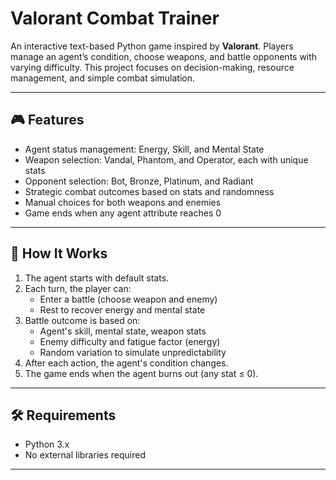 # Valorant Combat Trainer

An interactive text-based Python game inspired by **Valorant**. Players manage an agent’s condition, choose weapons, and battle opponents with varying difficulty. This project focuses on decision-making, resource management, and simple combat simulation.

---

## 🎮 Features

- Agent status management: Energy, Skill, and Mental State
- Weapon selection: Vandal, Phantom, and Operator, each with unique stats
- Opponent selection: Bot, Bronze, Platinum, and Radiant
- Strategic combat outcomes based on stats and randomness
- Manual choices for both weapons and enemies
- Game ends when any agent attribute reaches 0

---

## 🧠 How It Works

1. The agent starts with default stats.
2. Each turn, the player can:
   - Enter a battle (choose weapon and enemy)
   - Rest to recover energy and mental state
3. Battle outcome is based on:
   - Agent's skill, mental state, weapon stats
   - Enemy difficulty and fatigue factor (energy)
   - Random variation to simulate unpredictability
4. After each action, the agent's condition changes.
5. The game ends when the agent burns out (any stat ≤ 0).

---

## 🛠️ Requirements

- Python 3.x  
- No external libraries required

---

